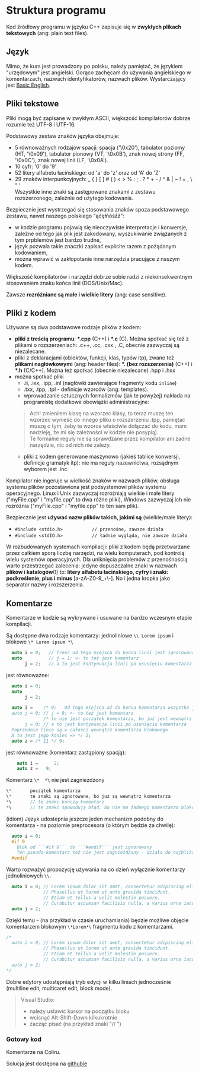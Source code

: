 # Struktura programu

Kod źródłowy programu w języku C++ zapisuje się w **zwykłych plikach tekstowych** (ang: plain text files).

## Język

Mimo, że kurs jest prowadzony po polsku, należy pamiętać, że językiem "urzędowym" jest angielski. Gorąco zachęcam do używania angielskiego w komentarzach, nazwach identyfikatorów, nazwach plików. Wystarczający jest [Basic English](http://www2.educ.fukushima-u.ac.jp/~ryota/word-list.html).

## Pliki tekstowe

Pliki mogą być zapisane w zwykłym ASCII, większość kompilatorów dobrze rozumie też UTF-8 i UTF-16.

Podstawowy zestaw znaków języka obejmuje:
* 5 równoważnych rodzajów spacji: spacja ('\0x20'), tabulator poziomy (HT, '\0x09'), tabulator pionowy (VT, '\0x0B'), znak nowej strony (FF, '\0x0C'), znak nowej linii (LF, '\0x0A').
* 10 cyfr: '0' do '9'
* 52 litery alfabetu łacińskiego: od 'a' do 'z' oraz od 'A' do 'Z'
* 29 znaków interpunkcyjnych: _ { } [ ] # ( ) < > % : ; . ? * + - / ^ & | ~ ! = , \ " '  
Wszystkie inne znaki są zastępowane znakami z zestawu rozszerzonego, zależnie od użytego kodowania.

Bezpiecznie jest wystrzegać się stosowania znaków spoza podstawowego zestawu, nawet naszego polskiego "ąćęłńóśźż":
- w kodzie programu pojawią się nieoczywiste interpretacje i konwersje, zależne od tego jak plik jest zakodowany, wyszukiwanie związanych z tym prpblemów jest bardzo trudne,
- język pozwala takie znaczki zapisać explicite razem z pożądanym kodowaniem,
- można wprawić w zakłopotanie inne narzędzia pracujące z naszym kodem.

Większość kompilatorów i narzędzi dobrze sobie radzi z niekonsekwentnym stosowaniem znaku końca linii (DOS/Unix/Mac).

Zawsze **rozróżniane są małe i wielkie litery** (ang: case sensitive).

## Pliki z kodem

Używane są dwa podstawowe rodzaje plików z kodem:

* **pliki z treścią programu**: **\*.cpp** (C++) i **\*.c** (C). Można spotkać się też z plikami o rozszerzeniach: .c++, .cc, .cxx., .C, obecnie zazwyczaj są niezalecane.
* pliki z deklaracjami (obiektów, funkcji, klas, typów itp), zwane  też **plikami nagłówkowymi** (ang: header files): **\*. (bez rozszerzenia)** (C++) i **\*.h** (C/C++). Można też spotkać (obecnie niezalecane) .hpp i .hxx
* można spotkać pliki 
  * .ii, .ixx, .ipp, .inl (nagłówki zawierające fragmenty kodu ```inline```)
  * .txx, .tpp, .tpl - definicje wzorców (ang: templates).
  * wprowadzanie sztucznych formalizmów (jak te powyżej) nakłada na programistę dodatkowe obowiązki administracyjne:
  > Ach! zmieniłem klasę na wzorzec klasy, to teraz muszę ten wzorzec wynieść do innego pliku o rozszerzeniu .tpp, pamiętać muszę o tym, żeby te wzorce właściwie dołączać do kodu, mam nadzieję, że mi się zależności w kodzie nie posypią).  
Te formalne reguły nie są sprawdzane przez kompilator ani żadne narzędzie, nic od nich nie zależy.
  * pliki z kodem generowane maszynowo (jakieś tablice konwersji, definicje gramatyk itp): nie ma reguły nazewnictwa, rozsądnym wyborem jest .inc.

Kompilator nie ingeruje w wielkość znaków w nazwach plików, obsługa systemu plików pozostawiona jest podsystemowi plików systemu operacyjnego. Linux i Unix zazwyczaj rozróżniają wielkie i małe litery ("myFile.cpp" i "myfile.cpp" to dwa różne pliki), Windows zazwyczaj ich nie rozróżnia ("myFile.cpp" i "myfile.cpp" to ten sam plik).

Bezpiecznie jest **używać nazw plików takich, jakimi są** (wielkie/małe litery):

* ```#include <stdio.h>           // przenośne, zawsze działa```
* ```#include <stdIO.h>           // ładnie wygląda, nie zawsze działa```

W rozbudowanych systemach kompilacji: pliki z kodem będą przetwarzane przez całkiem sporą liczbę narzędzi, na wielu komputerach, pod kontrolą wielu systemów operacyjnych. Dla uniknięcia problemów z przenośnością warto przestrzegać zalecenia: jedyne dopuszczalne znaki w nazwach **plików i katalogów**(!) to: **litery alfabetu łacińskiego, cyfry i znaki: podkreślenie, plus i minus** \[a-zA-Z0-9\_+\\-]. No i jedna kropka jako separator nazwy i rozszerzenia.

## Komentarze

Komentarze w kodzie są wykrywane i usuwane na bardzo wczesnym etapie kompilacji.

Są dostępne dwa rodzaje komentarzy: jednoliniowe ```\\ Lorem ipsum``` i blokowe ```\* Lorem ipsum *\```

```C++
  auto i = 0;   // Treść od tego miejsca do końca linii jest ignorowana
  auto          // j = 1; <- to też jest komentarz
       j = 2;   // a to jest kontynuacja linii po usunięciu komentarza
```
jest równoważne:
```C++
  auto i = 0;
  auto
       j = 2;
```

```C++
  auto i =    /* 0;   Od tego miejsca aż do końca komentarza wszystko jest ignorowane
  auto j = 0; // j = 9; <- to też jest komentarz
              /* to nie jest początek komentarza, bo już jest wewnątrz innego
       j = 0; // a to jest kontynuacja linii po usunięciu komentarza
  Poprzednie linie są w całości wewnątrz komentarza blokowego
  A tu jest jego koniec => */ 2;
  auto z = /* 11 */ 9;
```
jest równoważne (komentarz zastąpiony spacją):
```C++
    auto i =      2;
    auto z =   9;
```

Komentarz ```\*  *\``` nie jest zagnieżdzony
```C++
\*       początek komentarza
\*       te znaki są ignorowane, bo już są wewnątrz komentarza
*\       // te znaki kończą komentarz
*\       // te znaki spowodują błąd, bo nie ma żadnego komentarza blokowego do zakończenia
```

(idiom) Język udostepnia jeszcze jeden mechanizm podobny do komentarza - na poziomie preprocesora (o którym będzie za chwilę):
```C++
  auto i = 0;
  #if 0
    Blok od ```#if 0``` do ```#endif``` jest ignorowany
    Ten pseudo-komentarz też nie jest zagnieżdzany - działa do najbliższej linii #endif
  #endif
```

Warto rozważyć propozycję używania na co dzień wyłącznie komentarzy jednoliniowych ```\\```.
```C++
  auto i = 0; // Lorem ipsum dolor sit amet, consectetur adipiscing elit.
              // Phasellus ut lorem ut ante gravida tincidunt.
              // Etiam et tellus a velit molestie posuere.
              // Curabitur accumsan facilisis nulla, a varius urna iaculis et.
  auto j = 2;
```
Dzięki temu - (na przykład w czasie uruchamiania) będzie możliwe objęcie komentarzem blokowym ```\*Lorem*\``` fragmentu kodu z komentarzami.
```C++
/*
  auto i = 0; // Lorem ipsum dolor sit amet, consectetur adipiscing elit.
              // Phasellus ut lorem ut ante gravida tincidunt.
              // Etiam et tellus a velit molestie posuere.
              // Curabitur accumsan facilisis nulla, a varius urna iaculis et.
  auto j = 2;
*/
```

Dobre edytory udostępniają tryb edycji w kilku liniach jednocześnie (multiline edit, multicaret edit, block mode).
> Visual Studio:
> - należy ustawić kursor na początku bloku
> - wcisnąć Alt-Shift-Down kilkukrotnie
> - zacząć pisać (na przykład znaki "// ")

### Gotowy kod

Komentarze na Coliru.

Solucja jest dostępna na [githubie](https://github.com/jbanaszczyk/CppTraining)
